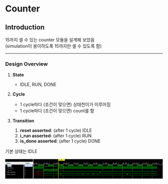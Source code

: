 
   # Counter

   ## Introduction
   15까지 셀 수 있는 counter 모듈을 설계해 보았음  
   (simulation이 용이하도록 15까지만 셀 수 있도록 함)

   ---

   ### Design Overview

   1. **State**
      - IDLE, RUN, DONE

   2. **Cycle**
      - 1 cycle마다 (조건이 맞으면) 상태천이가 이루어짐
      - 1 cycle마다 (조건이 맞으면) count를 함

   3. **Transition**
      1. **reset asserted**: (after 1 cycle) IDLE
      2. **i_run asserted**: (after 1 cycle) RUN
      3. **is_done asserted**: (after 1 cycle) DONE

   기본 상태는 IDLE

   ![Timing Diagram](counter_timing_diagram.png)
